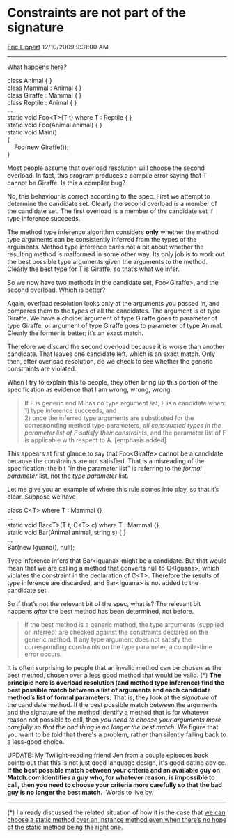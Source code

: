 # Constraints are not part of the signature

[Eric Lippert](https://social.msdn.microsoft.com/profile/Eric%20Lippert) 12/10/2009 9:31:00 AM

-----

What happens here?  

class Animal { }  
class Mammal : Animal { }  
class Giraffe : Mammal { }  
class Reptile : Animal { }  
…  
static void Foo\<T\>(T t) where T : Reptile { }  
static void Foo(Animal animal) { }  
static void Main()  
{  
    Foo(new Giraffe());  
}

Most people assume that overload resolution will choose the second overload. In fact, this program produces a compile error saying that T cannot be Giraffe. Is this a compiler bug?

No, this behaviour is correct according to the spec. First we attempt to determine the candidate set. Clearly the second overload is a member of the candidate set. The first overload is a member of the candidate set if type inference succeeds.

The method type inference algorithm considers **only** whether the method type arguments can be consistently inferred from the types of the arguments. Method type inference cares not a bit about whether the resulting method is malformed in some other way. Its only job is to work out the best possible type arguments given the arguments to the method. Clearly the best type for T is Giraffe, so that’s what we infer.

So we now have two methods in the candidate set, Foo\<Giraffe\>, and the second overload. Which is better?

Again, overload resolution looks only at the arguments you passed in, and compares them to the types of all the candidates. The argument is of type Giraffe. We have a choice: argument of type Giraffe goes to parameter of type Giraffe, or argument of type Giraffe goes to parameter of type Animal. Clearly the former is better; it’s an exact match.

Therefore we discard the second overload because it is worse than another candidate. That leaves one candidate left, which is an exact match. Only then, after overload resolution, do we check to see whether the generic constraints are violated.

When I try to explain this to people, they often bring up this portion of the specification as evidence that I am wrong, wrong, wrong:

 

> If F is generic and M has no type argument list, F is a candidate when:  
> 1\) type inference succeeds, and  
> 2\) once the inferred type arguments are substituted for the corresponding method type parameters, *all constructed types in the parameter list of F satisfy their constraints*, and the parameter list of F is applicable with respect to A. \[emphasis added\]

This appears at first glance to say that Foo\<Giraffe\> cannot be a candidate because the constraints are not satisfied. That is a misreading of the specification; the bit “in the parameter list” is referring to the *formal* *parameter* list, not the *type parameter* list.

Let me give you an example of where this rule comes into play, so that it’s clear. Suppose we have

 

class C\<T\> where T : Mammal {}  
…  
static void Bar\<T\>(T t, C\<T\> c) where T : Mammal {}  
static void Bar(Animal animal, string s) { }  
…  
Bar(new Iguana(), null);

Type inference infers that Bar\<Iguana\> might be a candidate. But that would mean that we are calling a method that converts null to C\<Iguana\>, which violates the constraint in the declaration of C\<T\>. Therefore the results of type inference are discarded, and Bar\<Iguana\> is not added to the candidate set.

So if that’s not the relevant bit of the spec, what is? The relevant bit happens *after* the best method has been determined, not before.

 

> If the best method is a generic method, the type arguments (supplied or inferred) are checked against the constraints declared on the generic method. If any type argument does not satisfy the corresponding constraints on the type parameter, a compile-time error occurs.

It is often surprising to people that an invalid method can be chosen as the best method, chosen over a less good method that would be valid. (\*) **The principle here is overload resolution (and method type inference) find the best possible match between a list of arguments and each candidate method’s list of formal parameters.** That is, they look at the *signature* of the candidate method. If the best possible match between the arguments and the signature of the method identify a method that is for whatever reason not possible to call, then *you need to choose your arguments more carefully so that the bad thing is no longer the best match*. We figure that you want to be told that there's a problem, rather than silently falling back to a less-good choice.

UPDATE: My Twilight-reading friend Jen from a couple episodes back points out that this is not just good language design, it's good dating advice. **If the best possible match between your criteria and an available guy on Match.com identifies a guy who, for whatever reason, is impossible to call, then you need to choose your criteria more carefully so that the bad guy is no longer the best match.**  Words to live by.

-----

(\*) I already discussed the related situation of how it is the case that [we can choose a static method over an instance method even when there’s no hope of the static method being the right one.](http://blogs.msdn.com/ericlippert/archive/2009/07/06/color-color.aspx)

